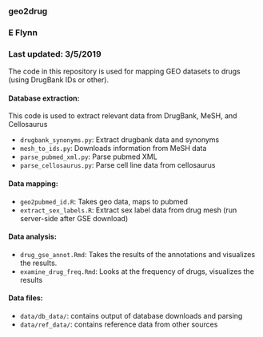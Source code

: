 
### geo2drug
### E Flynn
### Last updated: 3/5/2019

The code in this repository is used for mapping GEO datasets to drugs (using DrugBank IDs or other).

#### Database extraction:
This code is used to extract relevant data from DrugBank, MeSH, and Cellosaurus
* `drugbank_synonyms.py`: Extract drugbank data and synonyms
* `mesh_to_ids.py`: Downloads information from MeSH data
* `parse_pubmed_xml.py`: Parse pubmed XML
* `parse_cellosaurus.py`: Parse cell line data from cellosaurus

#### Data mapping:
* `geo2pubmed_id.R`: Takes geo data, maps to pubmed
* `extract_sex_labels.R`: Extract sex label data from drug mesh (run server-side after GSE download)

#### Data analysis:
* `drug_gse_annot.Rmd`: Takes the results of the annotations and visualizes the results.
* `examine_drug_freq.Rmd`: Looks at the frequency of drugs, visualizes the results

#### Data files:
 * `data/db_data/`: contains output of database downloads and parsing
 * `data/ref_data/`: contains reference data from other sources
 